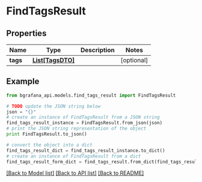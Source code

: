 # FindTagsResult


## Properties
Name | Type | Description | Notes
------------ | ------------- | ------------- | -------------
**tags** | [**List[TagsDTO]**](TagsDTO.md) |  | [optional] 

## Example

```python
from bgrafana_api.models.find_tags_result import FindTagsResult

# TODO update the JSON string below
json = "{}"
# create an instance of FindTagsResult from a JSON string
find_tags_result_instance = FindTagsResult.from_json(json)
# print the JSON string representation of the object
print FindTagsResult.to_json()

# convert the object into a dict
find_tags_result_dict = find_tags_result_instance.to_dict()
# create an instance of FindTagsResult from a dict
find_tags_result_form_dict = find_tags_result.from_dict(find_tags_result_dict)
```
[[Back to Model list]](../README.md#documentation-for-models) [[Back to API list]](../README.md#documentation-for-api-endpoints) [[Back to README]](../README.md)


